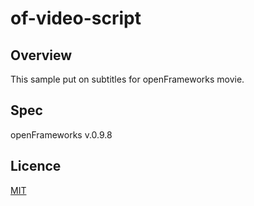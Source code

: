 # of-video-script

## Overview

This sample put on subtitles for openFrameworks movie.

## Spec
openFrameworks v.0.9.8

## Licence
[MIT](https://github.com/tcnksm/tool/blob/master/LICENCE)
